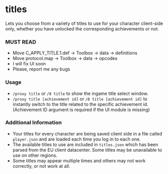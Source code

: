 # titles

Lets you choose from a variety of titles to use for your character client-side only, whether you have unlocked the corresponding achievements or not.

### MUST READ

* Move C_APPLY_TITLE.1.def -> Toolbox -> data -> definitions
* Move protocol.map -> Toolbox -> data -> opcodes
* I will fix UI soon
* Please, report me any bugs

### Usage

* `/proxy title` or `/8 title` to show the ingame title select window.
* `/proxy title [achievement id]` or `/8 title [achievement id]` to instantly switch to the title related to the specific achievement id. (Achievement ID argument is required if the UI module is missing)

### Additional Information

* Your titles for every character are being saved client side in a file called `player.json` and are loaded each time you log in to each one.
* The available titles to use are included in `titles.json` which has been parsed from the EU client datacenter. Some titles may be unavailable to use on other regions.
* Some titles may appear multiple times and others may not work correctly, or not work at all.